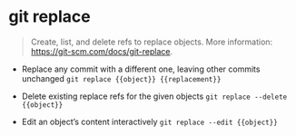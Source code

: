 # git replace
> Create, list, and delete refs to replace objects.
> More information: <https://git-scm.com/docs/git-replace>.

- Replace any commit with a different one, leaving other commits unchanged
`git replace {{object}} {{replacement}}`

- Delete existing replace refs for the given objects
`git replace --delete {{object}}`

- Edit an object’s content interactively
`git replace --edit {{object}}`
